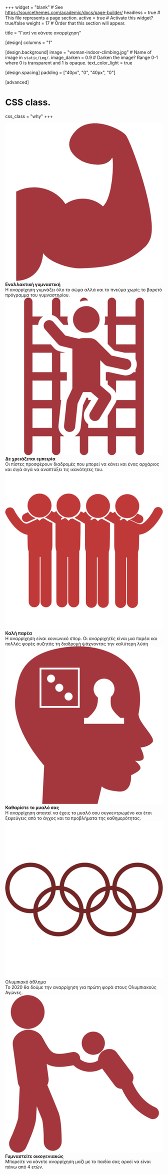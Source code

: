 +++
widget = "blank"  # See https://sourcethemes.com/academic/docs/page-builder/
headless = true  # This file represents a page section.
active = true  # Activate this widget? true/false
weight = 17  # Order that this section will appear.

title = "Γιατί να κάνετε αναρρίχηση"

[design]
  columns = "1"

[design.background]
  image = "woman-indoor-climbing.jpg"  # Name of image in `static/img/`.
  image_darken = 0.9  # Darken the image? Range 0-1 where 0 is transparent and 1 is opaque.
  text_color_light = true

[design.spacing]
  padding = ["40px", "0", "40px", "0"]

[advanced]
 # CSS class.
 css_class = "why"
+++



<div class="container">
  <div class="item">
    <img src="/img/fitness.png"/>
    <div>
      <b>Εναλλακτική γυμναστική</b><br>
      Η αναρρίχηση γυμνάζει όλο το σώμα αλλά και το πνεύμα χωρίς το βαρετό πρόγραμμα του γυμναστηρίου.
    </div>
  </div>
  <div class="item">
    <img src="/img/no_experience.png"/>
    <div>
      <b>Δε χρειάζεται εμπειρία</b><br>
      Οι πίστες προσφέρουν διαδρομές που μπορεί να κάνει και ένας αρχάριος και σιγά σιγά να αναπτύξει τις ικανότητες του.
    </div>
  </div>
  <div class="item">
    <img src="/img/friends.png"/>
    <div>
      <b>Καλή παρέα</b><br>
      Η αναρρίχηση είναι κοινωνικό σπορ. Οι αναρριχητές είναι μια παρέα και πολλές φορές συζητάς τη διαδρομή ψάχνοντας την καλύτερη λύση
    </div>
  </div>
  <div class="item">
    <img src="/img/mind.png"/>
    <div>
      <b>Καθαρίστε το μυαλό σας</b><br>
      Η αναρρίχηση απαιτεί να έχεις το μυαλό σου συγκεντρωμένο και έτσι ξεφεύγεις από το άγχος και τα προβλήματα της καθημερότητας.
    </div>
  </div>
  <div class="item">
    <img src="/img/olympic.png"/>
    <div>
      Ολυμπιακό άθλημα</b><br>
      Το 2020 θα δούμε την αναρρίχηση για πρώτη φορά στους Ολυμπιακούς Αγώνες. 
    </div>
  </div>
  <div class="item">
    <img src="/img/kids.png"/>
    <div>
      <b>Γυμναστείτε οικογενιακώς</b><br>
      Μπορείτε να κάνετε αναρρίχηση μαζί με το παιδία σας αρκεί να είναι πάνω από 4 ετών.
    </div>
  </div>
</div>
